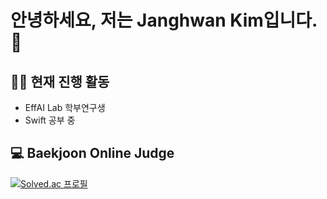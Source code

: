 # 안녕하세요, 저는 Janghwan Kim입니다. 👋

## 🏃‍♂️ 현재 진행 활동
- EffAI Lab 학부연구생
- Swift 공부 중

## 💻 Baekjoon Online Judge
<!-- 여기에 자신의 백준 온라인 저지 티어를 삽입하세요. -->
[![Solved.ac
프로필](http://mazassumnida.wtf/api/v2/generate_badge?boj=wodeyuzhou)](https://solved.ac/wodeyuzhou)
